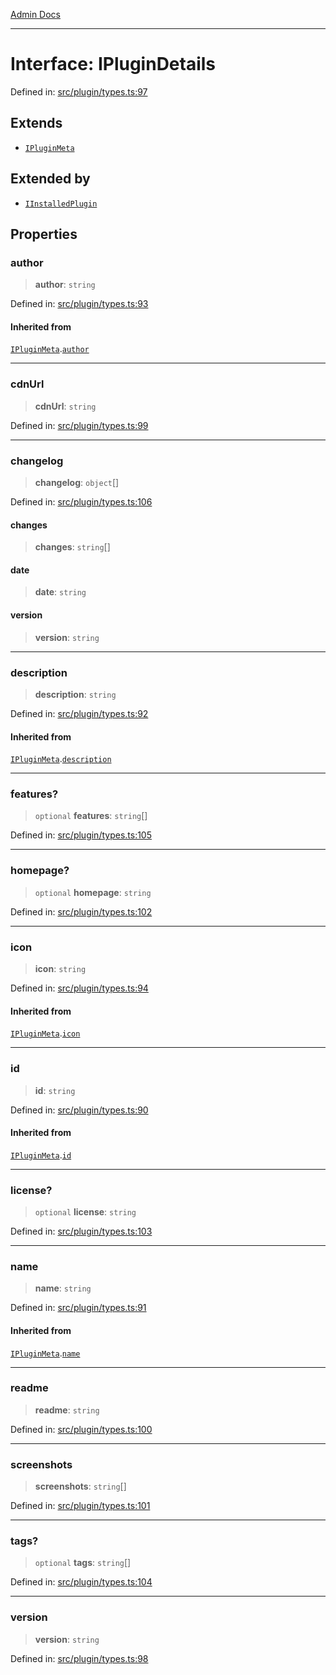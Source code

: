 [Admin Docs](/)

***

# Interface: IPluginDetails

Defined in: [src/plugin/types.ts:97](https://github.com/PalisadoesFoundation/talawa-admin/blob/main/src/plugin/types.ts#L97)

## Extends

- [`IPluginMeta`](IPluginMeta.md)

## Extended by

- [`IInstalledPlugin`](IInstalledPlugin.md)

## Properties

### author

> **author**: `string`

Defined in: [src/plugin/types.ts:93](https://github.com/PalisadoesFoundation/talawa-admin/blob/main/src/plugin/types.ts#L93)

#### Inherited from

[`IPluginMeta`](IPluginMeta.md).[`author`](IPluginMeta.md#author)

***

### cdnUrl

> **cdnUrl**: `string`

Defined in: [src/plugin/types.ts:99](https://github.com/PalisadoesFoundation/talawa-admin/blob/main/src/plugin/types.ts#L99)

***

### changelog

> **changelog**: `object`[]

Defined in: [src/plugin/types.ts:106](https://github.com/PalisadoesFoundation/talawa-admin/blob/main/src/plugin/types.ts#L106)

#### changes

> **changes**: `string`[]

#### date

> **date**: `string`

#### version

> **version**: `string`

***

### description

> **description**: `string`

Defined in: [src/plugin/types.ts:92](https://github.com/PalisadoesFoundation/talawa-admin/blob/main/src/plugin/types.ts#L92)

#### Inherited from

[`IPluginMeta`](IPluginMeta.md).[`description`](IPluginMeta.md#description)

***

### features?

> `optional` **features**: `string`[]

Defined in: [src/plugin/types.ts:105](https://github.com/PalisadoesFoundation/talawa-admin/blob/main/src/plugin/types.ts#L105)

***

### homepage?

> `optional` **homepage**: `string`

Defined in: [src/plugin/types.ts:102](https://github.com/PalisadoesFoundation/talawa-admin/blob/main/src/plugin/types.ts#L102)

***

### icon

> **icon**: `string`

Defined in: [src/plugin/types.ts:94](https://github.com/PalisadoesFoundation/talawa-admin/blob/main/src/plugin/types.ts#L94)

#### Inherited from

[`IPluginMeta`](IPluginMeta.md).[`icon`](IPluginMeta.md#icon)

***

### id

> **id**: `string`

Defined in: [src/plugin/types.ts:90](https://github.com/PalisadoesFoundation/talawa-admin/blob/main/src/plugin/types.ts#L90)

#### Inherited from

[`IPluginMeta`](IPluginMeta.md).[`id`](IPluginMeta.md#id)

***

### license?

> `optional` **license**: `string`

Defined in: [src/plugin/types.ts:103](https://github.com/PalisadoesFoundation/talawa-admin/blob/main/src/plugin/types.ts#L103)

***

### name

> **name**: `string`

Defined in: [src/plugin/types.ts:91](https://github.com/PalisadoesFoundation/talawa-admin/blob/main/src/plugin/types.ts#L91)

#### Inherited from

[`IPluginMeta`](IPluginMeta.md).[`name`](IPluginMeta.md#name)

***

### readme

> **readme**: `string`

Defined in: [src/plugin/types.ts:100](https://github.com/PalisadoesFoundation/talawa-admin/blob/main/src/plugin/types.ts#L100)

***

### screenshots

> **screenshots**: `string`[]

Defined in: [src/plugin/types.ts:101](https://github.com/PalisadoesFoundation/talawa-admin/blob/main/src/plugin/types.ts#L101)

***

### tags?

> `optional` **tags**: `string`[]

Defined in: [src/plugin/types.ts:104](https://github.com/PalisadoesFoundation/talawa-admin/blob/main/src/plugin/types.ts#L104)

***

### version

> **version**: `string`

Defined in: [src/plugin/types.ts:98](https://github.com/PalisadoesFoundation/talawa-admin/blob/main/src/plugin/types.ts#L98)
